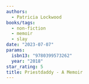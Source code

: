 ```yaml
---
authors:
  - Patricia Lockwood
books/tags:
  - non-fiction
  - memoir
  - slay
date: "2023-07-07"
params:
  isbn13: "9780399573262"
  year: "2018"
star_rating: 5
title: Priestdaddy - A Memoir
---
```

